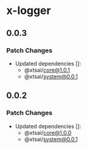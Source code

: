 # x-logger

## 0.0.3

### Patch Changes

- Updated dependencies []:
  - @xtsai/core@1.0.1
  - @xtsai/system@0.0.1

## 0.0.2

### Patch Changes

- Updated dependencies []:
  - @xtsai/core@1.0.0
  - @xtsai/system@0.0.1
